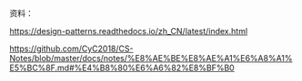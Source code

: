 

资料：

https://design-patterns.readthedocs.io/zh_CN/latest/index.html

https://github.com/CyC2018/CS-Notes/blob/master/docs/notes/%E8%AE%BE%E8%AE%A1%E6%A8%A1%E5%BC%8F.md#%E4%B8%80%E6%A6%82%E8%BF%B0



